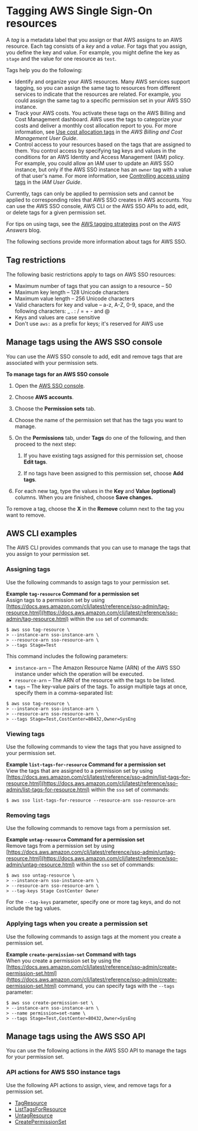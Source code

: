 # Tagging AWS Single Sign\-On resources<a name="tagging"></a>

A *tag* is a metadata label that you assign or that AWS assigns to an AWS resource\. Each tag consists of a *key* and a *value*\. For tags that you assign, you define the key and value\. For example, you might define the key as `stage` and the value for one resource as `test`\.

Tags help you do the following:
+ Identify and organize your AWS resources\. Many AWS services support tagging, so you can assign the same tag to resources from different services to indicate that the resources are related\. For example, you could assign the same tag to a specific permission set in your AWS SSO instance\.
+ Track your AWS costs\. You activate these tags on the AWS Billing and Cost Management dashboard\. AWS uses the tags to categorize your costs and deliver a monthly cost allocation report to you\. For more information, see [Use cost allocation tags](https://docs.aws.amazon.com/awsaccountbilling/latest/aboutv2/cost-alloc-tags.html) in the *AWS Billing and Cost Management User Guide*\.
+ Control access to your resources based on the tags that are assigned to them\. You control access by specifying tag keys and values in the conditions for an AWS Identity and Access Management \(IAM\) policy\. For example, you could allow an IAM user to update an AWS SSO instance, but only if the AWS SSO instance has an `owner` tag with a value of that user's name\. For more information, see [Controlling access using tags](https://docs.aws.amazon.com/IAM/latest/UserGuide/access_tags.html) in the *IAM User Guide*\.

Currently, tags can only be applied to permission sets and cannot be applied to corresponding roles that AWS SSO creates in AWS accounts\. You can use the AWS SSO console, AWS CLI or the AWS SSO APIs to add, edit, or delete tags for a given permission set\.

For tips on using tags, see the [AWS tagging strategies](https://aws.amazon.com/answers/account-management/aws-tagging-strategies/) post on the *AWS Answers* blog\. 

The following sections provide more information about tags for AWS SSO\.

## Tag restrictions<a name="tagging-restrictions"></a>

The following basic restrictions apply to tags on AWS SSO resources:
+ Maximum number of tags that you can assign to a resource – 50 
+ Maximum key length – 128 Unicode characters 
+ Maximum value length – 256 Unicode characters 
+ Valid characters for key and value – a\-z, A\-Z, 0\-9, space, and the following characters: \_ \. : / = \+ \- and @
+ Keys and values are case sensitive
+ Don't use `aws:` as a prefix for keys; it's reserved for AWS use

## Manage tags using the AWS SSO console<a name="tagging-console"></a>

You can use the AWS SSO console to add, edit and remove tags that are associated with your permission sets\.

**To manage tags for an AWS SSO console**

1. Open the [AWS SSO console](https://console.aws.amazon.com/singlesignon)\.

1. Choose **AWS accounts**\.

1. Choose the **Permission sets** tab\.

1. Choose the name of the permission set that has the tags you want to manage\.

1. On the **Permissions** tab, under **Tags** do one of the following, and then proceed to the next step:

   1. If you have existing tags assigned for this permission set, choose **Edit tags**\.

   1. If no tags have been assigned to this permission set, choose **Add tags**\.

1. For each new tag, type the values in the **Key** and **Value \(optional\)** columns\. When you are finished, choose **Save changes\.**

To remove a tag, choose the **X** in the **Remove** column next to the tag you want to remove\.

## AWS CLI examples<a name="tagging-cli-examples"></a>

The AWS CLI provides commands that you can use to manage the tags that you assign to your permission set\. 

### Assigning tags<a name="tagging-cli-examples-assigning"></a>

Use the following commands to assign tags to your permission set\.

**Example `tag-resource` Command for a permission set**  
Assign tags to a permission set by using [https://docs.aws.amazon.com/cli/latest/reference/sso-admin/tag-resource.html](https://docs.aws.amazon.com/cli/latest/reference/sso-admin/tag-resource.html) within the `sso` set of commands:  

```
$ aws sso tag-resource \
> --instance-arn sso-instance-arn \
> --resource-arn sso-resource-arn \
> --tags Stage=Test
```
This command includes the following parameters:  
+ `instance-arn` – The Amazon Resource Name \(ARN\) of the AWS SSO instance under which the operation will be executed\. 
+ `resource-arn` – The ARN of the resource with the tags to be listed\. 
+ `tags` – The key\-value pairs of the tags\.
To assign multiple tags at once, specify them in a comma\-separated list:  

```
$ aws sso tag-resource \
> --instance-arn sso-instance-arn \
> --resource-arn sso-resource-arn \
> --tags Stage=Test,CostCenter=80432,Owner=SysEng
```

### Viewing tags<a name="tagging-cli-examples-viewing"></a>

Use the following commands to view the tags that you have assigned to your permission set\.

**Example `list-tags-for-resource` Command for a permission set**  
View the tags that are assigned to a permission set by using [https://docs.aws.amazon.com/cli/latest/reference/sso-admin/list-tags-for-resource.html](https://docs.aws.amazon.com/cli/latest/reference/sso-admin/list-tags-for-resource.html) within the `sso` set of commands:  

```
$ aws sso list-tags-for-resource --resource-arn sso-resource-arn
```

### Removing tags<a name="tagging-cli-examples-removing"></a>

Use the following commands to remove tags from a permission set\.

**Example `untag-resource` Command for a permission set**  
Remove tags from a permission set by using [https://docs.aws.amazon.com/cli/latest/reference/sso-admin/untag-resource.html](https://docs.aws.amazon.com/cli/latest/reference/sso-admin/untag-resource.html) within the `sso` set of commands:  

```
$ aws sso untag-resource \
> --instance-arn sso-instance-arn \
> --resource-arn sso-resource-arn \
> --tag-keys Stage CostCenter Owner
```
For the `--tag-keys` parameter, specify one or more tag keys, and do not include the tag values\.

### Applying tags when you create a permission set<a name="tagging-cli-examples-applying"></a>

Use the following commands to assign tags at the moment you create a permission set\.

**Example `create-permission-set` Command with tags**  
When you create a permission set by using the [https://docs.aws.amazon.com/cli/latest/reference/sso-admin/create-permission-set.html](https://docs.aws.amazon.com/cli/latest/reference/sso-admin/create-permission-set.html) command, you can specify tags with the `--tags` parameter:  

```
$ aws sso create-permission-set \
> --instance-arn sso-instance-arn \
> --name permission=set-name \
> --tags Stage=Test,CostCenter=80432,Owner=SysEng
```

## Manage tags using the AWS SSO API<a name="tagging-api"></a>

You can use the following actions in the AWS SSO API to manage the tags for your permission set\.

### API actions for AWS SSO instance tags<a name="tagging-api-user-pools"></a>

Use the following API actions to assign, view, and remove tags for a permission set\.
+ [TagResource](https://docs.aws.amazon.com/singlesignon/latest/APIReference/API_TagResource.html)
+ [ListTagsForResource](https://docs.aws.amazon.com/singlesignon/latest/APIReference/API_ListTagsForResource.html)
+ [UntagResource](https://docs.aws.amazon.com/singlesignon/latest/APIReference/API_UntagResource.html)
+ [CreatePermissionSet](https://docs.aws.amazon.com/singlesignon/latest/APIReference/API_CreatePermissionSet.html)